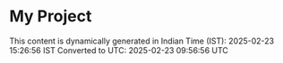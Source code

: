 # My Project

This content is dynamically generated in Indian Time (IST): 2025-02-23 15:26:56 IST
Converted to UTC: 2025-02-23 09:56:56 UTC
